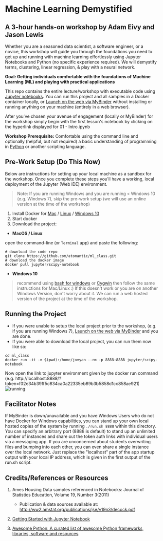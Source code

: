 # Machine Learning Demystified
## A 3-hour hands-on workshop by Adam Eivy and Jason Lewis

Whether you are a seasoned data scientist, a software engineer, or a novice, this workshop will guide you through the foundations you need to get up and running with machine learning effortlessly using Jupyter Notebooks and Python (no specific experience required). We will demystify terms, clustering, linear regression, & play with a neural network.

**Goal: Getting individuals comfortable with the foundations of Machine Learning (ML) and playing with practical applications**

This repo contains the entire lecture/workshop with executable code using [Jupyter notebooks](https://jupyter.org/). You can run this project and all samples in a Docker container locally, or [Launch on the web via MyBinder](https://mybinder.org/v2/gh/atomantic/ml_class/master) without installing or running anything on your machine (entirely in a web browser).

After you've chosen your avenue of engagement (locally or MyBinder) for the workshop simply begin with the first lesson's notebook by clicking on the hyperlink displayed for 01 - Intro.ipynb

**Workshop Prerequisite:** Comfortable using the command line and optionally (helpful, but not required) a basic understanding of programming in [Python](https://www.python.org/) or another scripting language.

## Pre-Work Setup (Do This Now)

Below are instructions for setting up your local machine as a sandbox for the workshop. Once you complete these steps you'll have a working, local deployment of the Jupyter (Web IDE) environment.

> Note: If you are running Windows and you are running < Windows 10 (e.g. Windows 7), skip the pre-work setup (we will use an online version at the time of the workshop)

1. Install Docker for [Mac](https://www.docker.com/docker-mac) / [Linux](https://docs.docker.com/install/) / [Windows 10](https://docs.docker.com/docker-for-windows/install/#download-docker-for-windows)
2. Start docker
3. Download the project:

- **MacOS / Linux**

open the command-line (or `Terminal` app) and paste the following:
```shell
# download the code repo
git clone https://github.com/atomantic/ml_class.git
# download the docker image
docker pull jupyter/scipy-notebook
```

- **Windows 10**
> recommend using [bash for windows](https://docs.microsoft.com/en-us/windows/wsl/install-win10) or [Cygwin](https://www.cygwin.com/) then follow the same instructions for Mac/Linux :)
If this doesn't work or you are on another Windows Version, don't worry about it. We can run a web hosted version of the project at the time of the workshop.

## Running the Project

- If you were unable to setup the local project prior to the workshop, (e.g. if you are running Windows 7), [Launch on the web via MyBinder](https://mybinder.org/v2/gh/atomantic/ml_class/master) and you are done.
- If you were able to download the local project, you can run them now like so:
```
cd ml_class
docker run -it -v $(pwd):/home/jovyan --rm -p 8888:8888 jupyter/scipy-notebook
```
Now open the link to jupyter environment given by the docker run command (e.g. http://localhost:8888/?token=f02e34b39ff5c834ca0a22335eb89b3b5858d1cc858ae921) ![running](images/run.png)

## Facilitator Notes
If MyBinder is down/unavailable and you have Windows Users who do not have Docker for Windows capabilities, you can stand up your own local hosted copies of the system by running `./run.sh 8888` within this directory. You can specify an arbitrary port (8888 is default) to stand up an unlimited number of instances and share out the token auth links with individual users via a messaging app. If you are unconcerned about students overwriting files and bumping into each other, you can even share a single instance over the local network. Just replace the "localhost" part of the app startup output with your local IP address, which is given in the first output of the run.sh script.

## Credits/References or Resources
1. Ames Housing Data samples referenced in Notebooks: Journal of Statistics Education, Volume 19, Number 3(2011)
    - Publication & data sources available at: http://ww2.amstat.org/publications/jse/v19n3/decock.pdf

2. [Getting Started with Jupyter Notebook](https://www.packtpub.com/books/content/getting-started-jupyter-notebook-part-1)

3. [Awesome Python: A curated list of awesome Python frameworks, libraries, software and resources](https://github.com/vinta/awesome-python)
